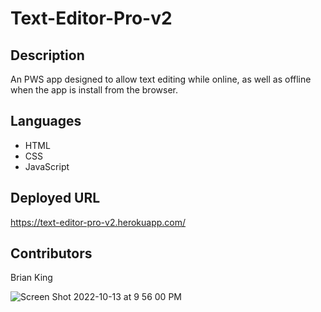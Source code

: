 # Text-Editor-Pro-v2

## Description
An PWS app designed to allow text editing while online, as well as offline when the app is install from the browser.

## Languages
* HTML
* CSS
* JavaScript

## Deployed URL
https://text-editor-pro-v2.herokuapp.com/

## Contributors
Brian King

![Screen Shot 2022-10-13 at 9 56 00 PM](https://user-images.githubusercontent.com/104585768/195744284-253f7743-7fa1-4c28-9076-4c82d02eb729.png)

